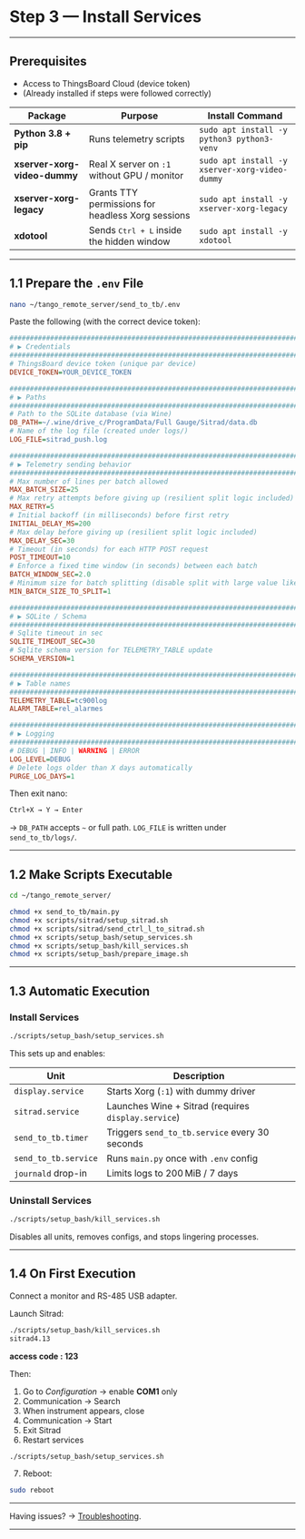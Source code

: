 
# Step 3 — Install Services

---

## Prerequisites

- Access to ThingsBoard Cloud (device token)  
- (Already installed if steps were followed correctly)

| Package                      | Purpose                                             | Install Command                                      |
|------------------------------|-----------------------------------------------------|------------------------------------------------------|
| **Python 3.8 + pip**         | Runs telemetry scripts                              | `sudo apt install -y python3 python3-venv`           |
| **xserver-xorg-video-dummy** | Real X server on `:1` without GPU / monitor         | `sudo apt install -y xserver-xorg-video-dummy`       |
| **xserver-xorg-legacy**      | Grants TTY permissions for headless Xorg sessions   | `sudo apt install -y xserver-xorg-legacy`            |
| **xdotool**                  | Sends <kbd>Ctrl + L</kbd> inside the hidden window  | `sudo apt install -y xdotool`                        |

---

## 1.1 Prepare the `.env` File

```bash
nano ~/tango_remote_server/send_to_tb/.env
```

Paste the following (with the correct device token):

```ini
###############################################################################
# ▶︎ Credentials
###############################################################################
# ThingsBoard device token (unique par device)
DEVICE_TOKEN=YOUR_DEVICE_TOKEN

###############################################################################
# ▶︎ Paths
###############################################################################
# Path to the SQLite database (via Wine)
DB_PATH=~/.wine/drive_c/ProgramData/Full Gauge/Sitrad/data.db
# Name of the log file (created under logs/)
LOG_FILE=sitrad_push.log

###############################################################################
# ▶︎ Telemetry sending behavior
###############################################################################
# Max number of lines per batch allowed
MAX_BATCH_SIZE=25
# Max retry attempts before giving up (resilient split logic included)
MAX_RETRY=5
# Initial backoff (in milliseconds) before first retry
INITIAL_DELAY_MS=200
# Max delay before giving up (resilient split logic included)
MAX_DELAY_SEC=30
# Timeout (in seconds) for each HTTP POST request
POST_TIMEOUT=10
# Enforce a fixed time window (in seconds) between each batch
BATCH_WINDOW_SEC=2.0
# Minimum size for batch splitting (disable split with large value like 9999)
MIN_BATCH_SIZE_TO_SPLIT=1

###############################################################################
# ▶︎ SQLite / Schema
###############################################################################
# Sqlite timeout in sec
SQLITE_TIMEOUT_SEC=30
# Sqlite schema version for TELEMETRY_TABLE update
SCHEMA_VERSION=1

###############################################################################
# ▶︎ Table names
###############################################################################
TELEMETRY_TABLE=tc900log
ALARM_TABLE=rel_alarmes

###############################################################################
# ▶︎ Logging
###############################################################################
# DEBUG | INFO | WARNING | ERROR
LOG_LEVEL=DEBUG
# Delete logs older than X days automatically
PURGE_LOG_DAYS=1
```

Then exit nano:
```bash
Ctrl+X → Y → Enter
```

-> `DB_PATH` accepts `~` or full path. `LOG_FILE` is written under `send_to_tb/logs/`.

---

## 1.2 Make Scripts Executable

```bash
cd ~/tango_remote_server/

chmod +x send_to_tb/main.py
chmod +x scripts/sitrad/setup_sitrad.sh
chmod +x scripts/sitrad/send_ctrl_l_to_sitrad.sh
chmod +x scripts/setup_bash/setup_services.sh
chmod +x scripts/setup_bash/kill_services.sh
chmod +x scripts/setup_bash/prepare_image.sh
```

---

## 1.3 Automatic Execution

### Install Services

```bash
./scripts/setup_bash/setup_services.sh
```

This sets up and enables:

| Unit                    | Description                                            |
|-------------------------|--------------------------------------------------------|
| `display.service`       | Starts Xorg (`:1`) with dummy driver                   |
| `sitrad.service`        | Launches Wine + Sitrad (requires `display.service`)    |
| `send_to_tb.timer`      | Triggers `send_to_tb.service` every 30 seconds         |
| `send_to_tb.service`    | Runs `main.py` once with `.env` config                 |
| `journald` drop-in      | Limits logs to 200 MiB / 7 days                        |

### Uninstall Services

```bash
./scripts/setup_bash/kill_services.sh
```

Disables all units, removes configs, and stops lingering processes.

---

## 1.4 On First Execution

Connect a monitor and RS-485 USB adapter.

Launch Sitrad:

```bash
./scripts/setup_bash/kill_services.sh
sitrad4.13
```

**access code : 123**

Then:

1. Go to *Configuration* → enable **COM1** only  
2. Communication → Search  
3. When instrument appears, close  
4. Communication → Start  
5. Exit Sitrad
6. Restart services

```bash
./scripts/setup_bash/setup_services.sh
```

7. Reboot:

```bash
sudo reboot
```

---

Having issues? → [Troubleshooting](troubleshooting.md).

---
